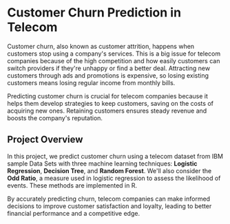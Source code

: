 # Customer Churn Prediction in Telecom

Customer churn, also known as customer attrition, happens when customers stop using a company's services. This is a big issue for telecom companies because of the high competition and how easily customers can switch providers if they're unhappy or find a better deal. Attracting new customers through ads and promotions is expensive, so losing existing customers means losing regular income from monthly bills.

Predicting customer churn is crucial for telecom companies because it helps them develop strategies to keep customers, saving on the costs of acquiring new ones. Retaining customers ensures steady revenue and boosts the company's reputation.

## Project Overview

In this project, we predict customer churn using a telecom dataset from IBM sample Data Sets with three machine learning techniques: **Logistic Regression**, **Decision Tree**, and **Random Forest**. We'll also consider the **Odd Ratio**, a measure used in logistic regression to assess the likelihood of events. These methods are implemented in R.

By accurately predicting churn, telecom companies can make informed decisions to improve customer satisfaction and loyalty, leading to better financial performance and a competitive edge.
